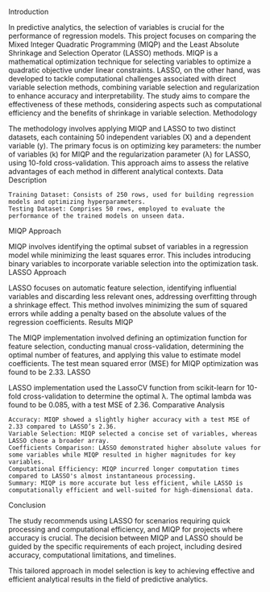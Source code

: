 Introduction

In predictive analytics, the selection of variables is crucial for the performance of regression models. This project focuses on comparing the Mixed Integer Quadratic Programming (MIQP) and the Least Absolute Shrinkage and Selection Operator (LASSO) methods. MIQP is a mathematical optimization technique for selecting variables to optimize a quadratic objective under linear constraints. LASSO, on the other hand, was developed to tackle computational challenges associated with direct variable selection methods, combining variable selection and regularization to enhance accuracy and interpretability. The study aims to compare the effectiveness of these methods, considering aspects such as computational efficiency and the benefits of shrinkage in variable selection.
Methodology

The methodology involves applying MIQP and LASSO to two distinct datasets, each containing 50 independent variables (X) and a dependent variable (y). The primary focus is on optimizing key parameters: the number of variables (k) for MIQP and the regularization parameter (λ) for LASSO, using 10-fold cross-validation. This approach aims to assess the relative advantages of each method in different analytical contexts.
Data Description

    Training Dataset: Consists of 250 rows, used for building regression models and optimizing hyperparameters.
    Testing Dataset: Comprises 50 rows, employed to evaluate the performance of the trained models on unseen data.

MIQP Approach

MIQP involves identifying the optimal subset of variables in a regression model while minimizing the least squares error. This includes introducing binary variables to incorporate variable selection into the optimization task.
LASSO Approach

LASSO focuses on automatic feature selection, identifying influential variables and discarding less relevant ones, addressing overfitting through a shrinkage effect. This method involves minimizing the sum of squared errors while adding a penalty based on the absolute values of the regression coefficients.
Results
MIQP

The MIQP implementation involved defining an optimization function for feature selection, conducting manual cross-validation, determining the optimal number of features, and applying this value to estimate model coefficients. The test mean squared error (MSE) for MIQP optimization was found to be 2.33.
LASSO

LASSO implementation used the LassoCV function from scikit-learn for 10-fold cross-validation to determine the optimal λ. The optimal lambda was found to be 0.085, with a test MSE of 2.36.
Comparative Analysis

    Accuracy: MIQP showed a slightly higher accuracy with a test MSE of 2.33 compared to LASSO’s 2.36.
    Variable Selection: MIQP selected a concise set of variables, whereas LASSO chose a broader array.
    Coefficients Comparison: LASSO demonstrated higher absolute values for some variables while MIQP resulted in higher magnitudes for key variables.
    Computational Efficiency: MIQP incurred longer computation times compared to LASSO's almost instantaneous processing.
    Summary: MIQP is more accurate but less efficient, while LASSO is computationally efficient and well-suited for high-dimensional data.

Conclusion

The study recommends using LASSO for scenarios requiring quick processing and computational efficiency, and MIQP for projects where accuracy is crucial. The decision between MIQP and LASSO should be guided by the specific requirements of each project, including desired accuracy, computational limitations, and timelines.

This tailored approach in model selection is key to achieving effective and efficient analytical results in the field of predictive analytics.
